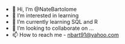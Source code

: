 - 👋 Hi, I’m @NateBartolome
- 👀 I’m interested in learning
- 🌱 I’m currently learning SQL and R
- 💞️ I’m looking to collaborate on ...
- 📫 How to reach me - nbart91@yahoo.com

<!---
NateBartolome/NateBartolome is a ✨ special ✨ repository because its `README.md` (this file) appears on your GitHub profile.
You can click the Preview link to take a look at your changes.
--->
